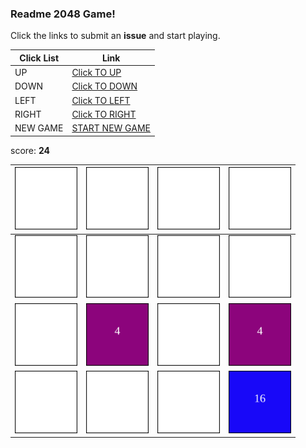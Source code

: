 ### Readme 2048 Game!

Click the links to submit an **issue** and start playing.

<!-- BEGIN CLICK-->

| Click List | Link                                                                                |
|------------|-------------------------------------------------------------------------------------|
| UP         | [Click TO UP](https://github.com/losehu/losehu/issues/new?body=UP&title=2048)       |
| DOWN       | [Click TO DOWN](https://github.com/losehu/losehu/issues/new?body=DOWN&title=2048)   |
| LEFT       | [Click TO LEFT](https://github.com/losehu/losehu/issues/new?body=LEFT&title=2048)   |
| RIGHT      | [Click TO RIGHT](https://github.com/losehu/losehu/issues/new?body=RIGHT&title=2048) |
| NEW GAME   | [START NEW GAME](https://github.com/losehu/losehu/issues/new?body=NEW&title=2048)   |

<!-- END CLICK -->

score: **24**
<!-- BEGIN CHESS BOARD -->

| <img src="./img/blank.svg" width=100px> | <img src="./img/blank.svg" width=100px> | <img src="./img/blank.svg" width=100px> | <img src="./img/blank.svg" width=100px> |
|-----------------------------------------|-----------------------------------------|-----------------------------------------|-----------------------------------------|
| <img src="./img/blank.svg" width=100px> | <img src="./img/blank.svg" width=100px> | <img src="./img/blank.svg" width=100px> | <img src="./img/blank.svg" width=100px> |
| <img src="./img/blank.svg" width=100px> | <img src="./img/00002.svg" width=100px> | <img src="./img/blank.svg" width=100px> | <img src="./img/00002.svg" width=100px> |
| <img src="./img/blank.svg" width=100px> | <img src="./img/blank.svg" width=100px> | <img src="./img/blank.svg" width=100px> | <img src="./img/00004.svg" width=100px> |

<!-- END CHESS BOARD -->








